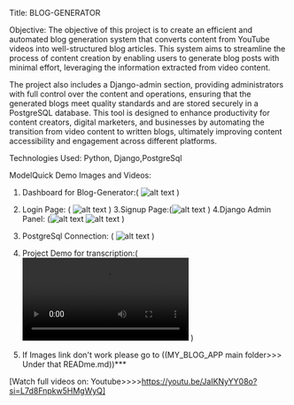 Title:  BLOG-GENERATOR

Objective: The objective of this project is to create an efficient and automated blog generation system that converts content from YouTube videos into well-structured blog articles. This system aims to streamline the process of content creation by enabling users to generate blog posts with minimal effort, leveraging the information extracted from video content.

The project also includes a Django-admin section, providing administrators with full control over the content and operations, ensuring that the generated blogs meet quality standards and are stored securely in a PostgreSQL database. This tool is designed to enhance productivity for content creators, digital marketers, and businesses by automating the transition from video content to written blogs, ultimately improving content accessibility and engagement across different platforms.

Technologies Used: Python, Django,PostgreSql

ModelQuick Demo Images and Videos:
1. Dashboard for Blog-Generator:( ![alt text](<Blogs-Img-vdos/Blog Generator Dashboard.png>)  )
2. Login Page: ( ![alt text](<Blogs-Img-vdos/Login Part.png>) )
3.Signup Page:(![alt text](<Blogs-Img-vdos/Signup Details.png>)  )
4.Django Admin Panel: (![alt text](<Blogs-Img-vdos/Django Admin Profile.png>) ![alt text](<Blogs-Img-vdos/Django Admin Details.png>)  )
5. PostgreSql Connection: ( ![alt text](<Blogs-Img-vdos/PostgreSql Connection.png>)  )
6. Project Demo for transcription:(<video controls src="Blogs-Img-vdos/Project Videos.mp4" title="Title"></video>   )

7. If Images link don't work please go to ((MY_BLOG_APP main folder>>> Under that READme.md))***

[Watch full videos on: Youtube>>>>https://youtu.be/JaIKNyYY08o?si=L7d8Fnpkw5HMgWyQ]


